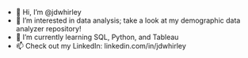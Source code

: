 - 👋 Hi, I’m @jdwhirley
- 👀 I’m interested in data analysis; take a look at my demographic data analyzer repository!
- 🌱 I’m currently learning SQL, Python, and Tableau
- 📫 Check out my LinkedIn: linkedin.com/in/jdwhirley 

<!---
jdwhirley/jdwhirley is a ✨ special ✨ repository because its `README.md` (this file) appears on your GitHub profile.
You can click the Preview link to take a look at your changes.
--->
